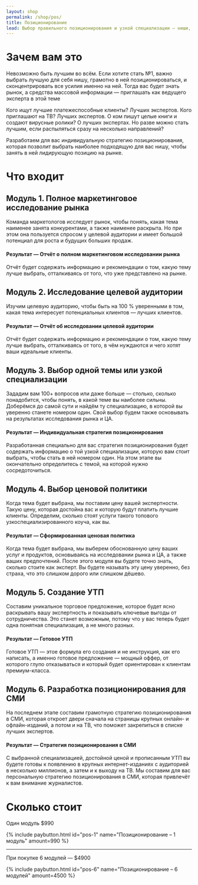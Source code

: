 ```yaml
---
layout: shop
permalink: /shop/pos/
title: Позиционирование
lead: Выбор правильного позиционирования и узкой специализации — ниши, которая соответствует вашей экспертности, пользуется спросом, и не занята конкурентами
---
```


# **Зачем вам это**

Невозможно быть лучшим во всём. Если хотите стать №1, важно выбрать лучшую для себя нишу, грамотно в ней позиционироваться, и сконцентрировать все усилия именно на ней. Тогда вас будет знать рынок, а средства массовой информации — приглашать как ведущего эксперта в этой теме

Кого ищут лучшие платежеспособные клиенты? Лучших экспертов. Кого приглашают на ТВ? Лучших экспертов. О ком пишут целые книги и создают вирусные ролики? О лучших экспертах. Но разве можно стать лучшим, если распыляться сразу на несколько направлений?

Разработаем для вас индивидуальную стратегию позиционирования, которая позволит выбрать наиболее подходящую для вас нишу, чтобы занять в ней лидирующую позицию на рынке.

# **Что входит**

## Модуль 1. Полное маркетинговое исследование рынка

Команда маркетологов исследует рынок, чтобы понять, какая тема наименее занята конкурентами, а также наименее раскрыта. Но при этом она пользуется спросом у целевой аудитории и имеет большой потенциал для роста и будущих больших продаж.

#### Результат — Отчёт о полном маркетинговом исследовании рынка

Отчёт будет содержать информацию и рекомендации о том, какую тему лучше выбрать, отталкиваясь от того, что уже представлено на рынке.

## Модуль 2. Исследование целевой аудитории

Изучим целевую аудиторию, чтобы быть на 100 % уверенными в том, какая тема интересует потенциальных клиентов ― лучших клиентов.

#### Результат — Отчёт об исследовании целевой аудитории

Отчёт будет содержать информацию и рекомендации о том, какую тему лучше выбрать, отталкиваясь от того, в чём нуждаются и чего хотят ваши идеальные клиенты.

## Модуль 3. Выбор одной темы или узкой специализации

Зададим вам 100+ вопросов или даже больше ― столько, сколько понадобится, чтобы понять, в какой теме вы наиболее сильны. Доберёмся до самой сути и найдём ту специализацию, в которой вы уверенно станете номером один. Свой выбор будем также основывать на результатах исследования рынка и ЦА.

#### Результат — Индивидуальная стратегия позиционирования

Разработанная специально для вас стратегия позиционирования будет содержать информацию о той узкой специализации, которую вам стоит выбрать, чтобы стать в ней номером один. На этом этапе вы окончательно определитесь с темой, на которой нужно сосредоточиться.

## Модуль 4. Выбор ценовой политики

Когда тема будет выбрана, мы поставим цену вашей экспертности. Такую цену, которая достойна вас и которую будут платить лучшие клиенты. Определим, сколько стоят услуги такого топового узкоспециализированного коуча, как вы.

#### Результат — Сформированная ценовая политика

Когда тема будет выбрана, мы выберем обоснованную цену ваших услуг и продуктов, основываясь на исследовании рынка и ЦА, а также ваших предпочтений. После этого модуля вы будете точно знать, сколько стоите как эксперт. Вы будете называть эту цену уверенно, без страха, что это слишком дорого или слишком дёшево.

## Модуль 5. Создание УТП

Составим уникальное торговое предложение, которое будет ясно раскрывать вашу экспертность и показывать ключевые выгоды от сотрудничества. Это станет возможным, потому что у вас теперь будет одна понятная специализация, а не много разных.

#### Результат — Готовое УТП

Готовое УТП — этое формула его создания и не инструкция, как его написать, а именно готовое предложение ― мощный оффер, от которого глупо отказываться и который будет ориентирован к клиентам премиум-класса.

## Модуль 6. Разработка позиционирования для СМИ

На последнем этапе составим грамотную стратегию позиционирования в СМИ, которая откроет двери сначала на страницы крупных онлайн- и офлайн-изданий, а потом и на ТВ, что поможет закрепиться в списке лучших экспертов.

#### Результат — Стратегия позиционирования в СМИ

С выбранной специализацией, достойной ценой и прописанным УТП вы будете готовы к появлению в крупных интернет-изданиях с аудиторией в несколько миллионов, а затем и к выходу на ТВ. Мы составим для вас персональную стратегию позиционирования в СМИ, которая привлечёт к вам внимание журналистов.

# **Сколько стоит**

Один модуль $990

{% include paybutton.html id="pos-1" name="Позиционирование – 1 модуль" amount=990 %}

---

При покупке 6 модулей — $4900

{% include paybutton.html id="pos-6" name="Позиционирование – 6 модулей" amount=4500 %}
